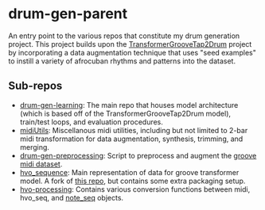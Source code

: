 # drum-gen-parent

An entry point to the various repos that constitute my drum generation project. This project builds upon the [TransformerGrooveTap2Drum](https://github.com/marinaniet0/TransformerGrooveTap2Drum) project by incorporating a data augmentation technique that uses "seed examples" to instill a variety of afrocuban rhythms and patterns into the dataset.

## Sub-repos

* [drum-gen-learning](https://github.com/dafg05/drum-gen-learning): The main repo that houses model architecture (which is based off of the TransformerGrooveTap2Drum model), train/test loops, and evaluation procedures.
* [midiUtils](https://github.com/dafg05/midiUtils): Miscellanous midi utilities, including but not limited to 2-bar midi transformation for data augmentation, synthesis, trimming, and merging.
* [drum-gen-preprocessing](https://github.com/dafg05/drum-gen-preprocessing): Script to preprocess and augment the [groove midi dataset](https://magenta.tensorflow.org/datasets/groove).
* [hvo_sequence](https://github.com/dafg05/hvo_sequence): Main representation of data for groove transformer model. A fork of [this repo](https://github.com/behzadhaki/hvo_sequence), but contains some extra packaging setup.
* [hvo-processing](https://github.com/dafg05/hvo-processing): Contains various conversion functions between midi, hvo_seq, and [note_seq](https://github.com/magenta/note-seq/tree/main) objects. 
